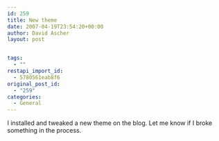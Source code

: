 ```yaml
---
id: 259
title: New theme
date: 2007-04-19T23:54:20+00:00
author: David Ascher
layout: post


tags:
  - ""
restapi_import_id:
  - 5780561eab8f6
original_post_id:
  - "259"
categories:
  - General
---
```

I installed and tweaked a new theme on the blog. Let me know if I broke something in the process.